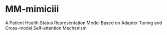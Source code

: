 # MM-mimiciii
A Patient Health Status Representation Model Based on Adapter Tuning and Cross-modal Self-attention Mechanism
